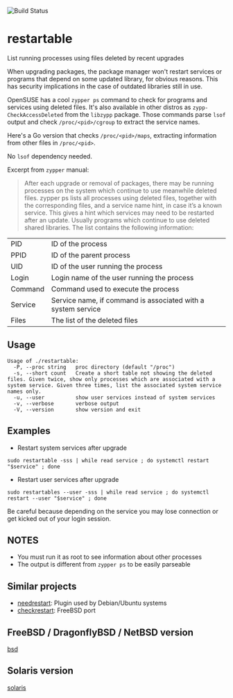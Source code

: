 ![Build Status](https://github.com/ricardobranco777/restartable/actions/workflows/ci.yml/badge.svg)

# restartable
List running processes using files deleted by recent upgrades

When upgrading packages, the package manager won't restart services or programs that depend on some updated library, for obvious reasons.  This has security implications in the case of outdated libraries still in use.

OpenSUSE has a cool `zypper ps` command to check for programs and services using deleted files.
It's also available in other distros as `zypp-CheckAccessDeleted` from the `libzypp` package.
Those commands parse `lsof` output and check `/proc/<pid>/cgroup` to extract the service names.

Here's a Go version that checks `/proc/<pid>/maps`, extracting information from other files in `/proc/<pid>`.

No `lsof` dependency needed.

Excerpt from `zypper` manual:

> After each upgrade or removal of packages, there may be running processes on the system which continue to use meanwhile deleted files. zypper ps lists all processes using deleted files, together
> with the corresponding files, and a service name hint, in case it’s a known service. This gives a hint which services may need to be restarted after an update. Usually programs which continue to
> use deleted shared libraries. The list contains the following information:
>

|   |   |
|---|---|
| PID | ID of the process
| PPID | ID of the parent process
| UID | ID of the user running the process
| Login | Login name of the user running the process
| Command | Command used to execute the process
| Service | Service name, if command is associated with a system service
| Files | The list of the deleted files

## Usage

```
Usage of ./restartable:
  -P, --proc string   proc directory (default "/proc")
  -s, --short count   Create a short table not showing the deleted files. Given twice, show only processes which are associated with a system service. Given three times, list the associated system service names only.
  -u, --user          show user services instead of system services
  -v, --verbose       verbose output
  -V, --version       show version and exit
```

## Examples

- Restart system services after upgrade

`sudo restartable -sss | while read service ; do systemctl restart "$service" ; done`

- Restart user services after upgrade

`sudo restartables --user -sss | while read service ; do systemctl restart --user "$service" ; done`

Be careful because depending on the service you may lose connection or get kicked out of your login session.

## NOTES

  - You must run it as root to see information about other processes
  - The output is different from `zypper ps` to be easily parseable

## Similar projects

  - [needrestart](https://github.com/liske/needrestart): Plugin used by Debian/Ubuntu systems
  - [checkrestart](https://github.com/Freaky/checkrestart): FreeBSD port

## FreeBSD / DragonflyBSD / NetBSD version

[bsd](bsd)

## Solaris version

[solaris](solaris)
